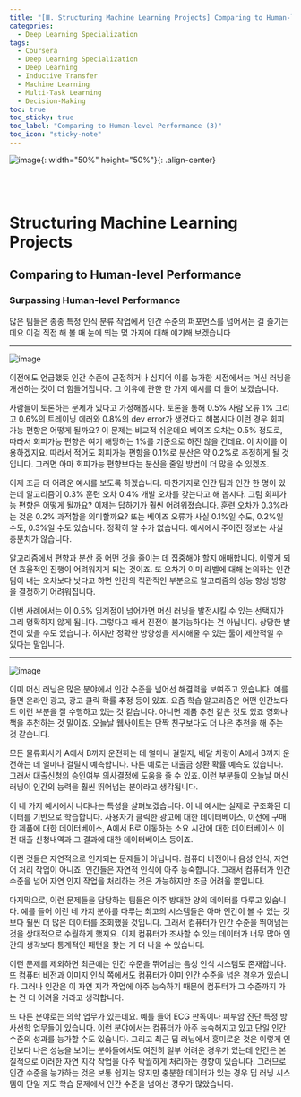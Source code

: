 ```yaml
---
title: "[Ⅲ. Structuring Machine Learning Projects] Comparing to Human-level Performance (3)"
categories:
  - Deep Learning Specialization
tags:
  - Coursera
  - Deep Learning Specialization
  - Deep Learning
  - Inductive Transfer
  - Machine Learning
  - Multi-Task Learning
  - Decision-Making
toc: true
toc_sticky: true
toc_label: "Comparing to Human-level Performance (3)"
toc_icon: "sticky-note"
---
```


![image](https://user-images.githubusercontent.com/55765292/179931579-167db454-5d9d-4e0d-a8fe-454770dc97a6.png){: width="50%" height="50%"}{: .align-center}

<br><br>

# Structuring Machine Learning Projects

## Comparing to Human-level Performance

### Surpassing Human-level Performance
많은 팀들은 종종
특정 인식 분류 작업에서 인간 수준의 퍼포먼스를
넘어서는 걸 즐기는데요 이걸 직접 해 볼 때 눈에 띄는
몇 가지에 대해 얘기해 보겠습니다 

---

![image](https://user-images.githubusercontent.com/55765292/180908055-365e22e1-d673-41f1-a14d-3678d69c4d99.png)

이전에도 언급했듯 인간 수준에 근접하거나 심지어 이를 능가한 시점에서는 머신 러닝을 개선하는 것이 더 힘들어집니다. 그 이유에 관한 한 가지 예시를 더 들어 보겠습니다.

사람들이 토론하는 문제가 있다고 가정해봅시다. 토론을 통해 0.5% 사람 오류 1% 그리고 0.6%의 트레이닝 에러와 0.8%의 dev error가 생겼다고 해봅시다 이런 경우 회피가능 편향은 어떻게 될까요? 이 문제는 비교적 쉬운데요 베이즈 오차는 0.5% 정도로, 따라서 회피가능 편향은 여기 해당하는 1%를 기준으로 하진 않을 건데요. 이 차이를 이용하겠지요. 따라서 적어도 회피가능 편향을 0.1%로 분산은 약 0.2%로 추정하게 될 것입니다. 그러면 아마 회피가능 편향보다는 분산을 줄일 방법이 더 많을 수 있겠죠.

이제 조금 더 어려운 예시를 보도록 하겠습니다. 마찬가지로 인간 팀과 인간 한 명이 있는데 알고리즘이 0.3% 훈련 오차 0.4% 개발 오차를 갖는다고 해 봅시다. 그럼 회피가능 편향은 어떻게 될까요? 이제는 답하기가 훨씬 어려워졌습니다. 훈련 오차가 0.3%라는 것은 0.2% 과적합을 의미할까요? 또는 베이즈 오류가 사실 0.1%일 수도, 0.2%일 수도, 0.3%일 수도 있습니다. 정확히 알 수가 없습니다. 예시에서 주어진 정보는 사실 충분치가 않습니다.

알고리즘에서 편향과 분산 중 어떤 것을 줄이는 데 집중해야 할지 애매합니다. 이렇게 되면 효율적인 진행이 어려워지게 되는 것이죠. 또 오차가 이미 라벨에 대해 논의하는 인간 팀이 내는 오차보다 낫다고 하면 인간의 직관적인 부분으로 알고리즘의 성능 향상 방향을 결정하기 어려워집니다.

이번 사례에서는 이 0.5% 임계점이 넘어가면 머신 러닝을 발전시킬 수 있는 선택지가 그리 명확하지 않게 됩니다. 그렇다고 해서 진전이 불가능하다는 건 아닙니다. 상당한 발전이 있을 수도 있습니다. 하지만 정확한 방향성을 제시해줄 수 있는 툴이 제한적일 수 있다는 말입니다.

---

![image](https://user-images.githubusercontent.com/55765292/180908095-e2881a6e-bf08-4aa6-9b55-aa2f760dd14d.png)

이미 머신 러닝은 많은 분야에서 인간 수준을 넘어선 해결력을 보여주고 있습니다. 예를 들면 온라인 광고, 광고 클릭 확률 추정 등이 있죠. 요즘 학습 알고리즘은 어떤 인간보다도 이런 부분을 잘 수행하고 있는 것 같습니다. 아니면 제품 추천 같은 것도 있죠 영화나 책을 추천하는 것 말이죠. 오늘날 웹사이트는 단짝 친구보다도 더 나은 추천을 해 주는 것 같습니다.

모든 물류회사가 A에서 B까지 운전하는 데 얼마나 걸릴지, 배달 차량이 A에서 B까지 운전하는 데 얼마나 걸릴지 예측합니다. 다른 예로는 대출금 상환 확률 예측도 있습니다. 그래서 대출신청의 승인여부 의사결정에 도움을 줄 수 있죠. 이런 부분들이 오늘날 머신 러닝이 인간의 능력을 훨씬 뛰어넘는 분야라고 생각됩니다.

이 네 가지 예시에서 나타나는 특성을 살펴보겠습니다. 이 네 예시는 실제로 구조화된 데이터를 기반으로 학습합니다. 사용자가 클릭한 광고에 대한 데이터베이스, 이전에 구매한 제품에 대한 데이터베이스, A에서 B로 이동하는 소요 시간에 대한 데이터베이스 이전 대출 신청내역과 그 결과에 대한 데이터베이스 등이죠.

이런 것들은 자연적으로 인지되는 문제들이 아닙니다. 컴퓨터 비전이나 음성 인식, 자연어 처리 작업이 아니죠. 인간들은 자연적 인식에 아주 능숙합니다. 그래서 컴퓨터가 인간 수준을 넘어 자연 인지 작업을 처리하는 것은 가능하지만 조금 어려울 뿐입니다.

마지막으로, 이런 문제들을 담당하는 팀들은 아주 방대한 양의 데이터를 다루고 있습니다. 예를 들어 이런 네 가지 분야를 다루는 최고의 시스템들은 아마 인간이 볼 수 있는 것보다 훨씬
더 많은 데이터를 조회했을 것입니다. 그래서 컴퓨터가 인간 수준을 뛰어넘는 것을 상대적으로 수월하게 했지요. 이제 컴퓨터가 조사할 수 있는 데이터가 너무 많아 인간의 생각보다 통계적인 패턴을 찾는 게 더 나을 수 있습니다.

이런 문제를 제외하면 최근에는 인간 수준을 뛰어넘는 음성 인식 시스템도 존재합니다. 또 컴퓨터 비전과 이미지 인식 쪽에서도 컴퓨터가 이미 인간 수준을 넘은 경우가 있습니다. 그러나 인간은 이 자연 지각 작업에 아주 능숙하기 때문에 컴퓨터가 그 수준까지 가는 건 더 어려울 거라고 생각합니다.

또 다른 분야로는 의학 업무가 있는데요. 예를 들어 ECG 판독이나 피부암 진단 특정 방사선학 업무들이 있습니다. 이런 분야에서는 컴퓨터가 아주 능숙해지고 있고 단일 인간 수준의 성과를 능가할 수도 있습니다. 그리고 최근 딥 러닝에서 흥미로운 것은 이렇게 인간보다 나은 성능을 보이는 분야들에서도 여전히 일부 어려운 경우가 있는데 인간은 본질적으로 이러한 자연 지각 작업을 아주 탁월하게 처리하는 경향이 있습니다. 그러므로 인간 수준을 능가하는 것은 보통 쉽지는 않지만 충분한 데이터가 있는 경우 딥 러닝 시스템이 단일 지도 학습 문제에서 인간 수준을 넘어선 경우가 많았습니다.
